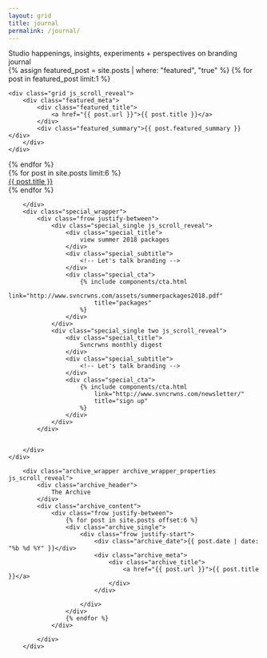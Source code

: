 ```yaml
---
layout: grid
title: journal
permalink: /journal/
---
```

<div class="grid">
    <div class="masthead_title js_scroll_reveal">
        Studio happenings, insights, experiments + perspectives on branding
    </div>
    <div class="featured">
        journal
    </div>
</div>

<div class="grid_full js_scroll_reveal">
{% assign featured_post = site.posts | where: "featured", "true" %}
{% for post in featured_post limit:1 %}
<div class="featured_post">
    <div class="featured_image" style="background-image:url('{{ post.featured_image }}');"></div>

    <div class="grid js_scroll_reveal">
        <div class="featured_meta">
            <div class="featured_title">
                <a href="{{ post.url }}">{{ post.title }}</a>
            </div>
            <div class="featured_summary">{{ post.featured_summary }}</div>
        </div>
    </div>
</div>
{% endfor %}
</div>

<div class="grid fixed_width_grid">
    <div class="frow justify-between">
        <div class="all_posts_wrapper">
            <div class="frow wrap">
                {% for post in site.posts limit:6 %}
                    <div class="general_post js_scroll_reveal">
                        <div class="general_post_image" style="background-image:url('{{ post.featured_image }}');"></div>
                        <div class="general_post_title">
                            <a href="{{ post.url }}">{{ post.title }}</a>
                        </div>
                    </div>
                {% endfor %}
            </div>


        </div>
        <div class="special_wrapper">
            <div class="frow justify-between">
                <div class="special_single js_scroll_reveal">
                    <div class="special_title">
                        view summer 2018 packages
                    </div>
                    <div class="special_subtitle">
                        <!-- Let's talk branding -->
                    </div>
                    <div class="special_cta">
                        {% include components/cta.html
                            link="http://www.svncrwns.com/assets/summerpackages2018.pdf"
                            title="packages"
                        %}
                    </div>
                </div>
                <div class="special_single two js_scroll_reveal">
                    <div class="special_title">
                        Svncrwns monthly digest
                    </div>
                    <div class="special_subtitle">
                        <!-- Let's talk branding -->
                    </div>
                    <div class="special_cta">
                        {% include components/cta.html
                            link="http://www.svncrwns.com/newsletter/"
                            title="sign up"
                        %}
                    </div>
                </div>
            </div>


        </div>
    </div>

        <div class="archive_wrapper archive_wrapper_properties js_scroll_reveal">
            <div class="archive_header">
                The Archive
            </div>
            <div class="archive_content">
                <div class="frow justify-between">
                    {% for post in site.posts offset:6 %}
                    <div class="archive_single">
                        <div class="frow justify-start">
                            <div class="archive_date">{{ post.date | date: "%b %d %Y" }}</div>
                            <div class="archive_meta">
                                <div class="archive_title">
                                    <a href="{{ post.url }}">{{ post.title }}</a>
                                </div>
                            </div>

                        </div>
                    </div>
                    {% endfor %}
                </div>

            </div>
        </div>


</div>
